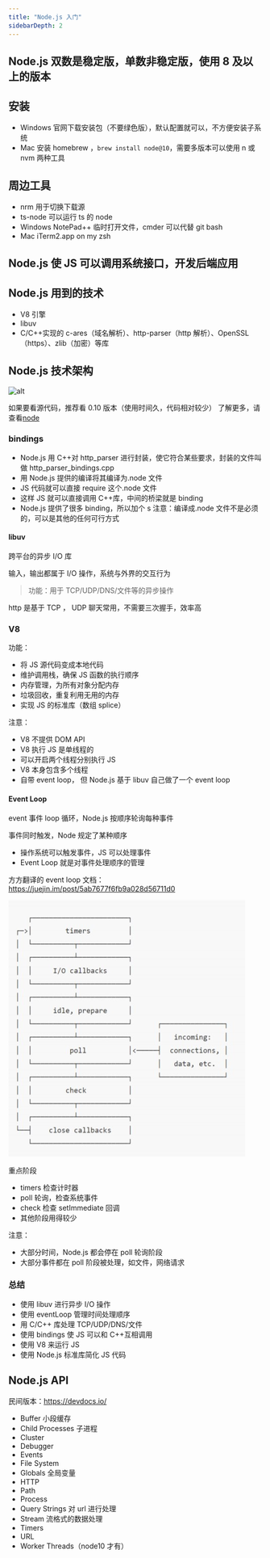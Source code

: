```yaml
---
title: "Node.js 入门"
sidebarDepth: 2
---
```


## Node.js 双数是稳定版，单数非稳定版，使用 8 及以上的版本

## 安装

- Windows 官网下载安装包（不要绿色版），默认配置就可以，不方便安装子系统
- Mac 安装 homebrew ，`brew install node@10`，需要多版本可以使用 n 或 nvm 两种工具

## 周边工具

- nrm 用于切换下载源
- ts-node 可以运行 ts 的 node
- Windows NotePad++ 临时打开文件，cmder 可以代替 git bash
- Mac iTerm2.app on my zsh

## Node.js 使 JS 可以调用系统接口，开发后端应用

## Node.js 用到的技术

- V8 引擎
- libuv
- C/C++实现的 c-ares（域名解析）、http-parser（http 解析）、OpenSSL（https）、zlib（加密）等库

## Node.js 技术架构

![alt](/Node.js技术架构.jpg)

如果要看源代码，推荐看 0.10 版本（使用时间久，代码相对较少）
了解更多，请查看[node](https://github.com/yjhjstz/deep-into-node)

### bindings

- Node.js 用 C++对 http_parser 进行封装，使它符合某些要求，封装的文件叫做 http_parser_bindings.cpp
- 用 Node.js 提供的编译将其编译为.node 文件
- JS 代码就可以直接 require 这个.node 文件
- 这样 JS 就可以直接调用 C++库，中间的桥梁就是 binding
- Node.js 提供了很多 binding，所以加个 s
  注意：编译成.node 文件不是必须的，可以是其他的任何可行方式

#### libuv

跨平台的异步 I/O 库

输入，输出都属于 I/O 操作，系统与外界的交互行为

> 功能：用于 TCP/UDP/DNS/文件等的异步操作

http 是基于 TCP ，
UDP 聊天常用，不需要三次握手，效率高

### V8

功能：

- 将 JS 源代码变成本地代码
- 维护调用栈，确保 JS 函数的执行顺序
- 内存管理，为所有对象分配内存
- 垃圾回收，重复利用无用的内存
- 实现 JS 的标准库（数组 splice）

注意：

- V8 不提供 DOM API
- V8 执行 JS 是单线程的
- 可以开启两个线程分别执行 JS
- V8 本身包含多个线程
- 自带 event loop， 但 Node.js 基于 libuv 自己做了一个 event loop

#### Event Loop

event 事件
loop 循环，Node.js 按顺序轮询每种事件

事件同时触发，Node 规定了某种顺序

- 操作系统可以触发事件，JS 可以处理事件
- Event Loop 就是对事件处理顺序的管理

方方翻译的 event loop 文档：https://juejin.im/post/5ab7677f6fb9a028d56711d0

![EventLoop顺序](./../.vuepress/public/EventLoop顺序.jpg)

重点阶段

- timers 检查计时器
- poll 轮询，检查系统事件
- check 检查 setImmediate 回调
- 其他阶段用得较少

注意：

- 大部分时间，Node.js 都会停在 poll 轮询阶段
- 大部分事件都在 poll 阶段被处理，如文件，网络请求

### 总结

- 使用 libuv 进行异步 I/O 操作
- 使用 eventLoop 管理时间处理顺序
- 用 C/C++ 库处理 TCP/UDP/DNS/文件
- 使用 bindings 使 JS 可以和 C++互相调用
- 使用 V8 来运行 JS
- 使用 Node.js 标准库简化 JS 代码

## Node.js API

民间版本：https://devdocs.io/

- Buffer 小段缓存
- Child Processes 子进程
- Cluster
- Debugger
- Events
- File System
- Globals 全局变量
- HTTP
- Path
- Process
- Query Strings 对 url 进行处理
- Stream 流格式的数据处理
- Timers
- URL
- Worker Threads（node10 才有）
